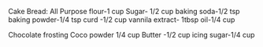 Cake Bread:
 All Purpose flour-1 cup
 Sugar- 1/2 cup
 baking soda-1/2 tsp
 baking powder-1/4 tsp
 curd -1/2 cup
 vannila extract- 1tbsp
 oil-1/4 cup

 Chocolate frosting
   Coco powder 1/4 cup
   Butter -1/2 cup
   icing sugar-1/4 cup
